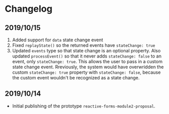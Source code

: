 # Changelog

## 2019/10/15

1. Added support for `data` state change event
2. Fixed `replayState()` so the returned events have `stateChange: true`
3. Updated `events` type so that state change is an optional property. Also updated `processEvent()` so that it never adds `stateChange: false` to an event, only `stateChange: true`. This allows the user to pass in a custom state change event. Rreviously, the system would have overwridden the custom `stateChange: true` property with `stateChange: false`, because the custom event wouldn't be recognized as a state change.

## 2019/10/14

- Initial publishing of the prototype `reactive-forms-module2-proposal`.
